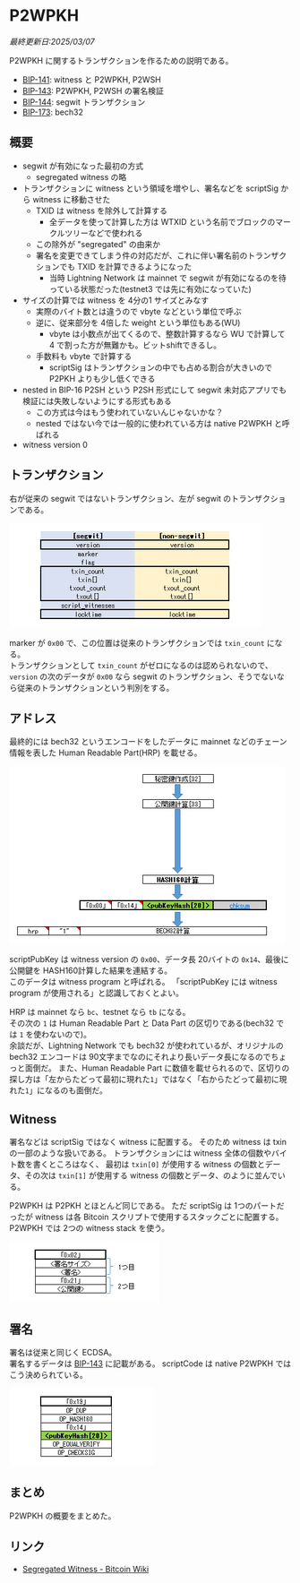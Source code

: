 # P2WPKH

_最終更新日:2025/03/07_

P2WPKH に関するトランザクションを作るための説明である。  

* [BIP-141](https://github.com/bitcoin/bips/blob/master/bip-0141.mediawiki): witness と P2WPKH, P2WSH
* [BIP-143](https://github.com/bitcoin/bips/blob/master/bip-0143.mediawiki): P2WPKH, P2WSH の署名検証
* [BIP-144](https://github.com/bitcoin/bips/blob/master/bip-0144.mediawiki): segwit トランザクション
* [BIP-173](https://github.com/bitcoin/bips/blob/master/bip-0173.mediawiki): bech32

## 概要

* segwit が有効になった最初の方式
  * segregated witness の略
* トランザクションに witness という領域を増やし、署名などを scriptSig から witness に移動させた
  * TXID は witness を除外して計算する
    * 全データを使って計算した方は WTXID という名前でブロックのマークルツリーなどで使われる
  * この除外が "segregated" の由来か
  * 署名を変更できてしまう件の対応だが、これに伴い署名前のトランザクションでも TXID を計算できるようになった
    * 当時 Lightning Network は mainnet で segwit が有効になるのを待っている状態だった(testnet3 では先に有効になっていた)
* サイズの計算では witness を 4分の1 サイズとみなす
  * 実際のバイト数とは違うので vbyte などという単位で呼ぶ
  * 逆に、従来部分を 4倍した weight という単位もある(WU)
    * vbyte は小数点が出てくるので、整数計算するなら WU で計算して 4 で割った方が無難かも。ビットshiftできるし。
  * 手数料も vbyte で計算する
    * scriptSig はトランザクションの中でも占める割合が大きいので P2PKH よりも少し低くできる
* nested in BIP-16 P2SH という P2SH 形式にして segwit 未対応アプリでも検証には失敗しないようにする形式もある
  * この方式は今はもう使われていないんじゃないかな？
  * nested ではない今では一般的に使われている方は native P2WPKH と呼ばれる
* witness version 0

## トランザクション

右が従来の segwit ではないトランザクション、左が segwit のトランザクションである。

![image](images/p2wpkh-1.png)

marker が `0x00` で、この位置は従来のトランザクションでは `txin_count` になる。  
トランザクションとして `txin_count` がゼロになるのは認められないので、`version` の次のデータが `0x00` なら segwit のトランザクション、そうでないなら従来のトランザクションという判別をする。

## アドレス

最終的には bech32 というエンコードをしたデータに mainnet などのチェーン情報を表した Human Readable Part(HRP) を載せる。

![image](images/p2wpkh-2.png)

scriptPubKey は witness version の `0x00`、データ長 20バイトの `0x14`、最後に公開鍵を HASH160計算した結果を連結する。  
このデータは witness program と呼ばれる。
「scriptPubKey には witness program が使用される」と認識しておくとよい。

HRP は mainnet なら `bc`、testnet なら `tb` になる。  
その次の `1` は Human Readable Part と Data Part の区切りである(bech32 では `1` を使わないので)。  
余談だが、Lightning Network でも bech32 が使われているが、オリジナルの bech32 エンコードは 90文字までなのにそれより長いデータ長になるのでちょっと面倒だ。
また、Human Readable Part に数値を載せられるので、区切りの探し方は「左からたどって最初に現れた`1`」ではなく「右からたどって最初に現れた`1`」になるのも面倒だ。

## Witness

署名などは scriptSig ではなく witness に配置する。
そのため witness は txin の一部のような扱いである。
トランザクションには witness 全体の個数やバイト数を書くところはなく、
最初は `txin[0]` が使用する witness の個数とデータ、その次は `txin[1]` が使用する witness の個数とデータ、のように並んでいる。

P2WPKH は P2PKH とほとんど同じである。
ただ scriptSig は 1つのパートだったが witness は各 Bitcoin スクリプトで使用するスタックごとに配置する。
P2WPKH では 2つの witness stack を使う。

![image](images/p2wpkh-3.png)

## 署名

署名は従来と同じく ECDSA。  
署名するデータは [BIP-143](https://github.com/bitcoin/bips/blob/master/bip-0143.mediawiki#specification) に記載がある。
scriptCode は native P2WPKH ではこう決められている。

![image](images/p2wpkh-4.png)

## まとめ

P2WPKH の概要をまとめた。

## リンク

* [Segregated Witness - Bitcoin Wiki](https://en.bitcoin.it/wiki/Segregated_Witness)
